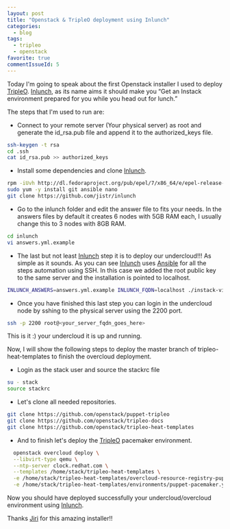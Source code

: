 ```yaml
---
layout: post
title: "Openstack & TripleO deployment using Inlunch"
categories:
  - blog
tags:
  - tripleo
  - openstack
favorite: true
commentIssueId: 5
---
```


Today I'm going to speak about the first
Openstack installer I used to deploy [TripleO](http://www.tripleo.org).
[Inlunch](https://github.com/jistr/inlunch),
as its name aims it should make you
“Get an Instack environment prepared for you while
you head out for lunch.”

The steps that I'm used to run are:

* Connect to your remote server  (Your physical server) as
  root and generate the id_rsa.pub file and append it to
  the authorized_keys file.

```bash
ssh-keygen -t rsa
cd .ssh
cat id_rsa.pub >> authorized_keys
```

* Install some dependencies and clone [Inlunch](https://github.com/jistr/inlunch).

```bash
rpm -iUvh http://dl.fedoraproject.org/pub/epel/7/x86_64/e/epel-release-7-7.noarch.rpm
sudo yum -y install git ansible nano
git clone https://github.com/jistr/inlunch
```

* Go to the inlunch folder and edit the answer
  file to fits your needs. In the answers files
  by default it creates 6 nodes with 5GB RAM each,
  I usually change this to 3 nodes with 8GB RAM.

```bash
cd inlunch
vi answers.yml.example
```

* The last but not least [Inlunch](https://github.com/jistr/inlunch)
step it is to deploy
our undercloud!!! As simple as it sounds. As you can
see [Inlunch](https://github.com/jistr/inlunch) uses
[Ansible](http://www.ansible.com/) for all the steps automation
using SSH.
In this case we added the root public key to the same server
and the installation is pointed to localhost.

```bash
INLUNCH_ANSWERS=answers.yml.example INLUNCH_FQDN=localhost ./instack-virt.sh
```

* Once you have finished this last step you can
login in the undercloud node by sshing to the physical
server using the 2200 port.

```bash
ssh -p 2200 root@<your_server_fqdn_goes_here>
```

This is it :) your undercloud it is up and running.

Now, I will show the following steps to deploy
the master branch of tripleo-heat-templates to
finish the overcloud deployment.

* Login as the stack user and source the stackrc file

```bash
su - stack
source stackrc
```

* Let's clone all needed repositories.

```bash
git clone https://github.com/openstack/puppet-tripleo
git clone https://github.com/openstack/tripleo-docs
git clone https://github.com/openstack/tripleo-heat-templates
```

* And to finish let's deploy the [TripleO](http://www.tripleo.org) pacemaker environment.

```bash
  openstack overcloud deploy \
  --libvirt-type qemu \
  --ntp-server clock.redhat.com \
  --templates /home/stack/tripleo-heat-templates \
  -e /home/stack/tripleo-heat-templates/overcloud-resource-registry-puppet.yaml \
  -e /home/stack/tripleo-heat-templates/environments/puppet-pacemaker.yaml
```

Now you should have deployed successfully your undercloud/overcloud environment using [Inlunch](https://github.com/jistr/inlunch).

Thanks [Jiri](https://github.com/jistr/) for this amazing installer!!
